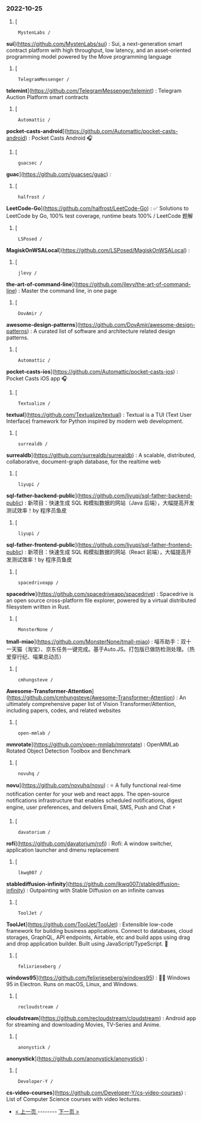 ### 2022-10-25 
1. [
    

        MystenLabs /
**sui**](https://github.com/MystenLabs/sui) : Sui, a next-generation smart contract platform with high throughput, low latency, and an asset-oriented programming model powered by the Move programming language
1. [
    

        TelegramMessenger /
**telemint**](https://github.com/TelegramMessenger/telemint) : Telegram Auction Platform smart contracts
1. [
    

        Automattic /
**pocket-casts-android**](https://github.com/Automattic/pocket-casts-android) : Pocket Casts Android 🎧
1. [
    

        guacsec /
**guac**](https://github.com/guacsec/guac) : 
1. [
    

        halfrost /
**LeetCode-Go**](https://github.com/halfrost/LeetCode-Go) : ✅ Solutions to LeetCode by Go, 100% test coverage, runtime beats 100% / LeetCode 题解
1. [
    

        LSPosed /
**MagiskOnWSALocal**](https://github.com/LSPosed/MagiskOnWSALocal) : 
1. [
    

        jlevy /
**the-art-of-command-line**](https://github.com/jlevy/the-art-of-command-line) : Master the command line, in one page
1. [
    

        DovAmir /
**awesome-design-patterns**](https://github.com/DovAmir/awesome-design-patterns) : A curated list of software and architecture related design patterns.
1. [
    

        Automattic /
**pocket-casts-ios**](https://github.com/Automattic/pocket-casts-ios) : Pocket Casts iOS app 🎧
1. [
    

        Textualize /
**textual**](https://github.com/Textualize/textual) : Textual is a TUI (Text User Interface) framework for Python inspired by modern web development.
1. [
    

        surrealdb /
**surrealdb**](https://github.com/surrealdb/surrealdb) : A scalable, distributed, collaborative, document-graph database, for the realtime web
1. [
    

        liyupi /
**sql-father-backend-public**](https://github.com/liyupi/sql-father-backend-public) : 新项目：快速生成 SQL 和模拟数据的网站（Java 后端），大幅提高开发测试效率！by 程序员鱼皮
1. [
    

        liyupi /
**sql-father-frontend-public**](https://github.com/liyupi/sql-father-frontend-public) : 新项目：快速生成 SQL 和模拟数据的网站（React 前端），大幅提高开发测试效率！by 程序员鱼皮
1. [
    

        spacedriveapp /
**spacedrive**](https://github.com/spacedriveapp/spacedrive) : Spacedrive is an open source cross-platform file explorer, powered by a virtual distributed filesystem written in Rust.
1. [
    

        MonsterNone /
**tmall-miao**](https://github.com/MonsterNone/tmall-miao) : 喵币助手：双十一天猫（淘宝）、京东任务一键完成。基于Auto.JS。打包版已做防检测处理。（热爱穿行纪、喵果总动员）
1. [
    

        cmhungsteve /
**Awesome-Transformer-Attention**](https://github.com/cmhungsteve/Awesome-Transformer-Attention) : An ultimately comprehensive paper list of Vision Transformer/Attention, including papers, codes, and related websites
1. [
    

        open-mmlab /
**mmrotate**](https://github.com/open-mmlab/mmrotate) : OpenMMLab Rotated Object Detection Toolbox and Benchmark
1. [
    

        novuhq /
**novu**](https://github.com/novuhq/novu) : ⭐ A fully functional real-time notification center for your web and react apps. The open-source notifications infrastructure that enables scheduled notifications, digest engine, user preferences, and delivers Email, SMS, Push and Chat ⚡
1. [
    

        davatorium /
**rofi**](https://github.com/davatorium/rofi) : Rofi: A window switcher, application launcher and dmenu replacement
1. [
    

        lkwq007 /
**stablediffusion-infinity**](https://github.com/lkwq007/stablediffusion-infinity) : Outpainting with Stable Diffusion on an infinite canvas
1. [
    

        ToolJet /
**ToolJet**](https://github.com/ToolJet/ToolJet) : Extensible low-code framework for building business applications. Connect to databases, cloud storages, GraphQL, API endpoints, Airtable, etc and build apps using drag and drop application builder. Built using JavaScript/TypeScript. 🚀
1. [
    

        felixrieseberg /
**windows95**](https://github.com/felixrieseberg/windows95) : 💩🚀 Windows 95 in Electron. Runs on macOS, Linux, and Windows.
1. [
    

        recloudstream /
**cloudstream**](https://github.com/recloudstream/cloudstream) : Android app for streaming and downloading Movies, TV-Series and Anime.
1. [
    

        anonystick /
**anonystick**](https://github.com/anonystick/anonystick) : 
1. [
    

        Developer-Y /
**cs-video-courses**](https://github.com/Developer-Y/cs-video-courses) : List of Computer Science courses with video lectures. 

- [ < 上一页 ](https://github.com/able8/github-trending-daily-record/blob/master/2022-10-24.md) -------- [ 下一页 > ](https://github.com/able8/github-trending-daily-record/blob/master/2022-10-26.md)